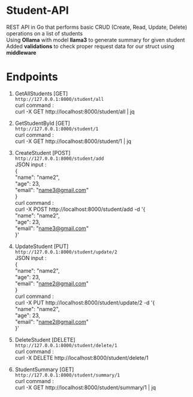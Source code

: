 # Student-API
REST API in Go that performs basic CRUD (Create, Read, Update, Delete) operations on a list of students  
Using **Ollama** with model **llama3** to generate summary for given student  
Added **validations** to check proper request data for our struct using **middleware**  


# Endpoints
1. GetAllStudents [GET]  
   ``` http://127.0.0.1:8000/student/all ```  
   curl command :  
   curl -X GET http://localhost:8000/student/all | jq  

2. GetStudentById [GET]  
   ``` http://127.0.0.1:8000/student/1 ```  
   curl command :  
   curl -X GET http://localhost:8000/student/1 | jq  
   
3. CreateStudent [POST]  
   ``` http://127.0.0.1:8000/student/add ```  
   JSON input :  
   {  
    "name": "name2",  
    "age": 23,  
    "email": "name3@gmail.com"  
    }  
   curl command :  
   curl -X POST http://localhost:8000/student/add -d '{  
      "name": "name2",  
      "age": 23,  
      "email": "name3@gmail.com"  
    }'

4. UpdateStudent [PUT]  
   ``` http://127.0.0.1:8000/student/update/2 ```  
   JSON input :  
   {  
    "name": "name2",  
    "age": 23,  
    "email": "name2@gmail.com"  
    }  
   curl command :  
   curl -X PUT http://localhost:8000/student/update/2 -d '{  
      "name": "name2",  
      "age": 23,  
      "email": "name2@gmail.com"  
    }'

5. DeleteStudent [DELETE]  
   ``` http://127.0.0.1:8000/student/delete/1 ```  
   curl command :  
   curl -X DELETE http://localhost:8000/student/delete/1

7. StudentSummary [GET]  
   ``` http://127.0.0.1:8000/student/summary/1 ```  
   curl command :  
   curl -X GET http://localhost:8000/student/summary/1 | jq
